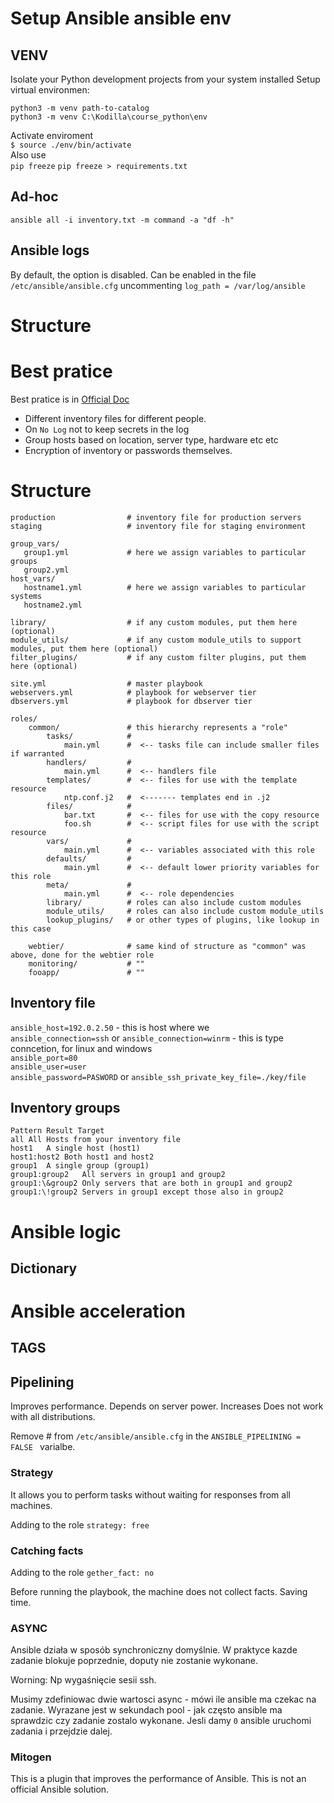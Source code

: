 # Setup Ansible ansible env

## VENV
Isolate your Python development projects from your system installed 
Setup virtual environmen:  

```python3 -m venv path-to-catalog```  
```python3 -m venv C:\Kodilla\course_python\env```

Activate enviroment  
``` $ source ./env/bin/activate ```  
Also use  
```pip freeze```
```pip freeze > requirements.txt```

## Ad-hoc
```ansible all -i inventory.txt -m command -a "df -h"```

## Ansible logs
By default, the option is disabled. Can be enabled in the file  ```/etc/ansible/ansible.cfg``` uncommenting ```log_path = /var/log/ansible```

# Structure 

# Best pratice

Best pratice is in [Official Doc](https://docs.ansible.com/ansible/2.8/user_guide/playbooks_best_practices.html)
- Different inventory files for different people.
- On  ```No Log``` not to keep secrets in the log
- Group hosts based on location, server type, hardware etc etc
- Encryption of inventory or passwords themselves.
  

# Structure 

```
production                # inventory file for production servers
staging                   # inventory file for staging environment

group_vars/
   group1.yml             # here we assign variables to particular groups
   group2.yml
host_vars/
   hostname1.yml          # here we assign variables to particular systems
   hostname2.yml

library/                  # if any custom modules, put them here (optional)
module_utils/             # if any custom module_utils to support modules, put them here (optional)
filter_plugins/           # if any custom filter plugins, put them here (optional)

site.yml                  # master playbook
webservers.yml            # playbook for webserver tier
dbservers.yml             # playbook for dbserver tier

roles/
    common/               # this hierarchy represents a "role"
        tasks/            #
            main.yml      #  <-- tasks file can include smaller files if warranted
        handlers/         #
            main.yml      #  <-- handlers file
        templates/        #  <-- files for use with the template resource
            ntp.conf.j2   #  <------- templates end in .j2
        files/            #
            bar.txt       #  <-- files for use with the copy resource
            foo.sh        #  <-- script files for use with the script resource
        vars/             #
            main.yml      #  <-- variables associated with this role
        defaults/         #
            main.yml      #  <-- default lower priority variables for this role
        meta/             #
            main.yml      #  <-- role dependencies
        library/          # roles can also include custom modules
        module_utils/     # roles can also include custom module_utils
        lookup_plugins/   # or other types of plugins, like lookup in this case

    webtier/              # same kind of structure as "common" was above, done for the webtier role
    monitoring/           # ""
    fooapp/               # ""
```

## Inventory file

```ansible_host=192.0.2.50``` - this is host where we   
```ansible_connection=ssh``` or ```ansible_connection=winrm``` - this is type conncetion, for linux and windows       
```ansible_port=80```  
```ansible_user=user```   
```ansible_password=PASWORD``` or ```ansible_ssh_private_key_file=./key/file```   

## Inventory groups

```
Pattern	Result Target
all	All Hosts from your inventory file
host1	A single host (host1)
host1:host2	Both host1 and host2
group1	A single group (group1)
group1:group2	All servers in group1 and group2
group1:\&group2	Only servers that are both in group1 and group2
group1:\!group2	Servers in group1 except those also in group2
```
# Ansible logic

## Dictionary

## 

# Ansible acceleration

## TAGS
    

## Pipelining

Improves performance. Depends on server power. Increases Does not work with all distributions.

Remove # from ```/etc/ansible/ansible.cfg```  in the ```ANSIBLE_PIPELINING = FALSE ``` varialbe.

### Strategy
It allows you to perform tasks without waiting for responses from all machines.

Adding to the role ``strategy: free``

### Catching facts

Adding to the role ```gether_fact: no```

Before running the playbook, the machine does not collect facts. Saving time.

### ASYNC

Ansible działa w sposób synchroniczny domyślnie. W praktyce kazde zadanie blokuje poprzednie, doputy nie zostanie wykonane. 

Worning: Np wygaśnięcie sesii ssh. 

Musimy zdefiniowac dwie wartosci
async -  mówi ile ansible ma czekac na zadanie. Wyrazane jest w sekundach
pool - jak często ansible ma sprawdzic czy zadanie zostalo wykonane. Jesli damy ``0``  ansible uruchomi zadania i przejdzie dalej. 

### Mitogen 

This is a plugin that improves the performance of Ansible. This is not an official Ansible solution.